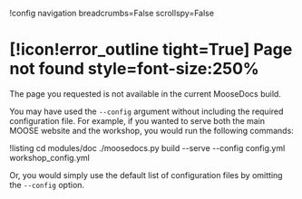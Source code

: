!config navigation breadcrumbs=False scrollspy=False

# [!icon!error_outline tight=True] Page not found style=font-size:250%

The page you requested is not available in the current MooseDocs build.

You may have used the `--config` argument without including the required configuration file. For example, if you wanted to serve both the main MOOSE website and the workshop, you would run the following commands:

!listing
cd modules/doc
./moosedocs.py build --serve --config config.yml workshop_config.yml

Or, you would simply use the default list of configuration files by omitting the `--config` option.
